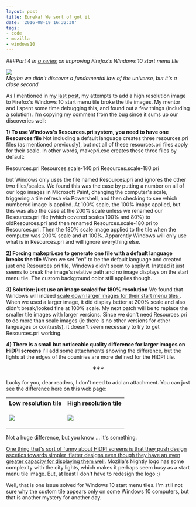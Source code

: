```yaml
---
layout: post
title: Eureka! We sort of got it
date: '2016-08-19 16:32:38'
tags:
- code
- mozilla
- windows10
---
```


###<i>Part 4 in [a series](http://blog.katiebroida.com/tag/windows10/) on improving Firefox's Windows 10 start menu tile</i>
<div class="img-center">
    
![](/content/images/2016/08/536px-Archimede_bain.jpg)
<br>
<i>Maybe we didn't discover a fundamental law of the universe, but it's a close second</i>
</div>

As I mentioned in [my last post](http://blog.katiebroida.com/adding-hidpi-images-to-firefoxs-windows-10-start-tile-and-a-dead-end/), my attempts to add a high resolution image to Firefox's Windows 10 start menu tile broke the tile images. My mentor and I spent some time debugging this, and found out a few things (including a solution). I'm copying my comment from [the bug](https://bugzilla.mozilla.org/show_bug.cgi?id=1283909) since it sums up our discoveries well:

<b>1) To use Windows's Resources.pri system, you need to have one Resources file</b>
Not including a default language creates three resources.pri files (as mentioned previously), but not all of these resources.pri files apply for their scale. In other words, makepri.exe creates these three files by default:

Resources.pri
Resources.scale-140.pri
Resources.scale-180.pri

but Windows only uses the file named Resources.pri and ignores the other two files/scales. We found this was the case by putting a number on all of our logo images in Microsoft Paint, changing the computer's scale, triggering a tile refresh via Powershell, and then checking to see which numbered image is applied. At 100% scale, the 100% image applied, but this was also the case at the 200% scale unless we renamed our Resources.pri file (which covered scales 100% and 80%) to oldResources.pri and then renamed Resources.scale-180.pri to Resources.pri. Then the 180% scale image applied to the tile when the computer was 200% scale and at 100%. Apparently Windows will only use what is in Resources.pri and will ignore everything else. 

<b>2) Forcing makepri.exe to generate one file with a default language breaks the tile</b>
When we set "en" to be the default language and created just one Resources.pri file, Windows didn't seem to apply it. Instead it just seems to break the image's relative path and no image displays on the start menu tile. The custom background color still applies though. 

<b>3) Solution: just use an image scaled for 180% resolution</b>
We found that Windows will indeed [scale down larger images for their start menu tiles ](https://msdn.microsoft.com/en-us/library/windows/apps/dn393983.aspx#specify_images_for_scaling__localization__and_high_contrast). When we used a larger image, it did display better at 200% scale and also didn't break/looked fine at 100% scale. My next patch will be to replace the smaller tile images with larger versions. Since we don't need Resources.pri to do more than scale images (ie there is no other versions for other languages or contrasts), it doesn't seem necessary to try to get Resources.pri working. 

<b>4) There is a small but noticeable quality difference for larger images on HiDPI screens</b>
I'll add some attachments showing the difference, but the lights at the edges of the countries are more defined for the HiDPI tile.

<div style="text-align: center; font-size: 1.5em">***</div>

Lucky for you, dear readers, I don't need to add an attachment. You can just see the difference here on this web page:


<table>
<tr>
<th>Low resolution tile</th>
<th>High resolution tile</th>
</tr>
<tr>
<td>
    
![](/content/images/2016/08/low-resolution-tile-1.jpg)
</td>
<td>
    
![](/content/images/2016/08/high-resolution-tile-1.jpg)
</td>
</tr>
</table>


Not a huge difference, but you know ... it's something. 

[One thing that's sort of funny about HiDPI screens is that they push design ascetics towards simpler, flatter designs even though they have an even greater capacity for displaying them well](http://thenextweb.com/dd/2014/03/19/history-flat-design-efficiency-minimalism-made-digital-world-flat/3/). Mozilla's Nightly logo has some complexity with the city lights, which makes it perhaps seem busy as a start menu tile image. But, at least I don't have to redesign the logo :)

Well, that is one issue solved for Windows 10 start menu tiles. I'm still not sure why the custom tile appears only on some Windows 10 computers, but that is another mystery for another day. 
